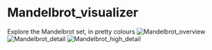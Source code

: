 # Mandelbrot_visualizer
Explore the Mandelbrot set, in pretty colours
![Mandelbrot_overview](https://user-images.githubusercontent.com/92059458/224481355-234f0ada-c45c-4cbd-9d26-c41ae20d379f.png)
![Mandelbrot_detail](https://user-images.githubusercontent.com/92059458/224481361-e5c4859f-ff7d-4ca1-9e7c-0884ec846668.png)
![Mandelbrot_high_detail](https://user-images.githubusercontent.com/92059458/224481364-67791cc4-83f2-4b5c-9e64-e249876df841.png)
